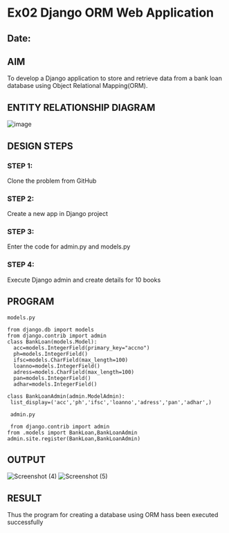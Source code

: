 # Ex02 Django ORM Web Application
## Date: 

## AIM
To develop a Django application to store and retrieve data from a bank loan database using Object Relational Mapping(ORM).

## ENTITY RELATIONSHIP DIAGRAM
![image](https://github.com/user-attachments/assets/6da3ecbb-d3b3-46fe-af7b-e97d6d490560)




## DESIGN STEPS

### STEP 1:
Clone the problem from GitHub

### STEP 2:
Create a new app in Django project

### STEP 3:
Enter the code for admin.py and models.py

### STEP 4:
Execute Django admin and create details for 10 books

## PROGRAM
```
models.py

from django.db import models
from django.contrib import admin 
class BankLoan(models.Model):
  acc=models.IntegerField(primary_key="accno")
  ph=models.IntegerField()
  ifsc=models.CharField(max_length=100)
  loanno=models.IntegerField()
  adress=models.CharField(max_length=100)
  pan=models.IntegerField()
  adhar=models.IntegerField()

class BankLoanAdmin(admin.ModelAdmin):
 list_display=('acc','ph','ifsc','loanno','adress','pan','adhar',)

 admin.py

 from django.contrib import admin
from .models import BankLoan,BankLoanAdmin
admin.site.register(BankLoan,BankLoanAdmin)

```



## OUTPUT
![Screenshot (4)](https://github.com/user-attachments/assets/0367afa7-d4da-4b1f-a12e-572105a2f22a)
![Screenshot (5)](https://github.com/user-attachments/assets/a28e5140-3967-49fb-b9b2-c07f5510bb2e)




## RESULT
Thus the program for creating a database using ORM hass been executed successfully
